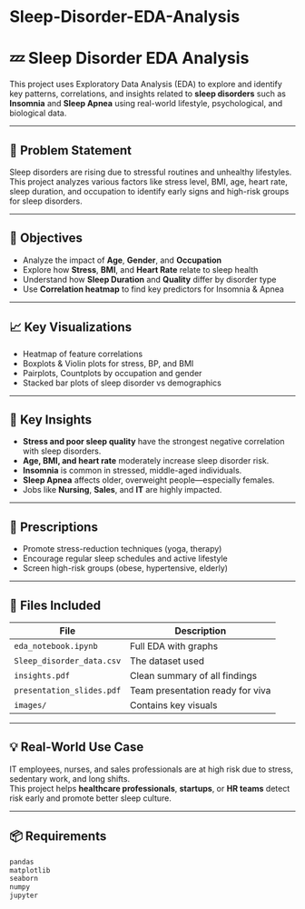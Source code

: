 # Sleep-Disorder-EDA-Analysis
# 💤 Sleep Disorder EDA Analysis

This project uses Exploratory Data Analysis (EDA) to explore and identify key patterns, correlations, and insights related to **sleep disorders** such as **Insomnia** and **Sleep Apnea** using real-world lifestyle, psychological, and biological data.

---

## 📌 Problem Statement

Sleep disorders are rising due to stressful routines and unhealthy lifestyles.  
This project analyzes various factors like stress level, BMI, age, heart rate, sleep duration, and occupation to identify early signs and high-risk groups for sleep disorders.

---

## 🎯 Objectives

- Analyze the impact of **Age**, **Gender**, and **Occupation**
- Explore how **Stress**, **BMI**, and **Heart Rate** relate to sleep health
- Understand how **Sleep Duration** and **Quality** differ by disorder type
- Use **Correlation heatmap** to find key predictors for Insomnia & Apnea

---

## 📈 Key Visualizations

- Heatmap of feature correlations
- Boxplots & Violin plots for stress, BP, and BMI
- Pairplots, Countplots by occupation and gender
- Stacked bar plots of sleep disorder vs demographics

---

## 🧠 Key Insights

- **Stress and poor sleep quality** have the strongest negative correlation with sleep disorders.
- **Age, BMI, and heart rate** moderately increase sleep disorder risk.
- **Insomnia** is common in stressed, middle-aged individuals.
- **Sleep Apnea** affects older, overweight people—especially females.
- Jobs like **Nursing**, **Sales**, and **IT** are highly impacted.

---

## 💊 Prescriptions

- Promote stress-reduction techniques (yoga, therapy)
- Encourage regular sleep schedules and active lifestyle
- Screen high-risk groups (obese, hypertensive, elderly)

---

## 📂 Files Included

| File | Description |
|------|-------------|
| `eda_notebook.ipynb` | Full EDA with graphs |
| `Sleep_disorder_data.csv` | The dataset used |
| `insights.pdf` | Clean summary of all findings |
| `presentation_slides.pdf` | Team presentation ready for viva |
| `images/` | Contains key visuals |

---

## 💡 Real-World Use Case

IT employees, nurses, and sales professionals are at high risk due to stress, sedentary work, and long shifts.  
This project helps **healthcare professionals**, **startups**, or **HR teams** detect risk early and promote better sleep culture.

---

## 📦 Requirements

```bash
pandas  
matplotlib  
seaborn  
numpy  
jupyter
